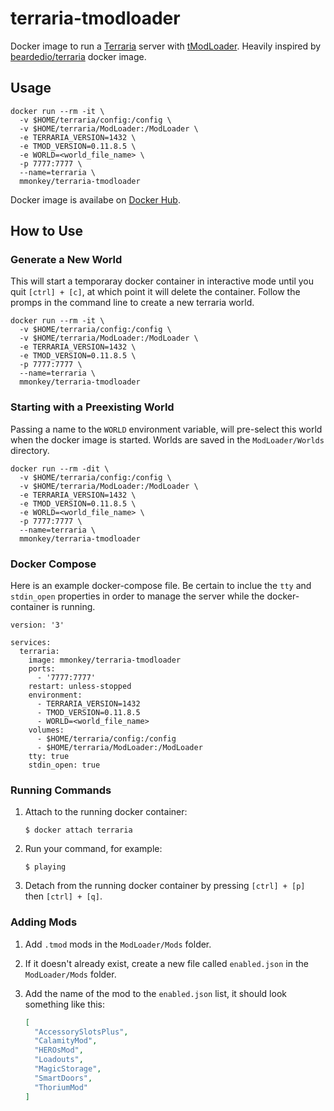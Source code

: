 # terraria-tmodloader

Docker image to run a [Terraria](https://www.terraria.org/) server with [tModLoader](https://www.tmodloader.net/). Heavily inspired by [beardedio/terraria](https://github.com/beardedio/terraria) docker image.

## Usage

```
docker run --rm -it \
  -v $HOME/terraria/config:/config \
  -v $HOME/terraria/ModLoader:/ModLoader \
  -e TERRARIA_VERSION=1432 \
  -e TMOD_VERSION=0.11.8.5 \
  -e WORLD=<world_file_name> \
  -p 7777:7777 \
  --name=terraria \
  mmonkey/terraria-tmodloader
```

Docker image is availabe on [Docker Hub](https://hub.docker.com/r/mmonkey/terraria-tmodloader).

## How to Use

### Generate a New World

This will start a temporaray docker container in interactive mode until you quit `[ctrl] + [c]`, at which point it will delete the container. Follow the promps in the command line to create a new terraria world.

```
docker run --rm -it \
  -v $HOME/terraria/config:/config \
  -v $HOME/terraria/ModLoader:/ModLoader \
  -e TERRARIA_VERSION=1432 \
  -e TMOD_VERSION=0.11.8.5 \
  -p 7777:7777 \
  --name=terraria \
  mmonkey/terraria-tmodloader
```

### Starting with a Preexisting World

Passing a name to the `WORLD` environment variable, will pre-select this world when the docker image is started. Worlds are saved in the `ModLoader/Worlds` directory.

```
docker run --rm -dit \
  -v $HOME/terraria/config:/config \
  -v $HOME/terraria/ModLoader:/ModLoader \
  -e TERRARIA_VERSION=1432 \
  -e TMOD_VERSION=0.11.8.5 \
  -e WORLD=<world_file_name> \
  -p 7777:7777 \
  --name=terraria \
  mmonkey/terraria-tmodloader
```

### Docker Compose

Here is an example docker-compose file. Be certain to inclue the `tty` and `stdin_open` properties in order to manage the server while the docker-container is running.

```
version: '3'

services:
  terraria:
    image: mmonkey/terraria-tmodloader
    ports:
      - '7777:7777'
    restart: unless-stopped
    environment:
      - TERRARIA_VERSION=1432
      - TMOD_VERSION=0.11.8.5
      - WORLD=<world_file_name>
    volumes:
      - $HOME/terraria/config:/config
      - $HOME/terraria/ModLoader:/ModLoader
    tty: true
    stdin_open: true
```

### Running Commands

1. Attach to the running docker container:
	```
	$ docker attach terraria
	```

2. Run your command, for example:
	```
	$ playing
	```

3. Detach from the running docker container by pressing `[ctrl] + [p]` then `[ctrl] + [q]`.

### Adding Mods

1. Add `.tmod` mods in the `ModLoader/Mods` folder.

2. If it doesn't already exist, create a new file called `enabled.json` in the `ModLoader/Mods` folder.

3. Add the name of the mod to the `enabled.json` list, it should look something like this:
	```json
	[
	  "AccessorySlotsPlus",
	  "CalamityMod",
	  "HEROsMod",
	  "Loadouts",
	  "MagicStorage",
	  "SmartDoors",
	  "ThoriumMod"
	]
	```

